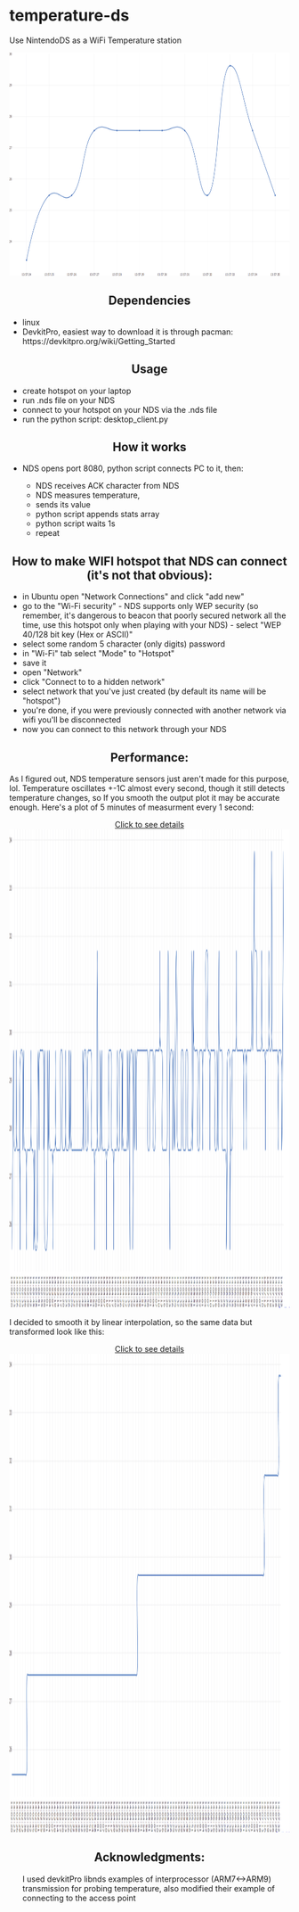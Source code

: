 # temperature-ds
Use NintendoDS as a WiFi Temperature station

<p align="center">
<img src="https://raw.githubusercontent.com/dbeef/temperature-ds/master/readme/plot_small.png" alt="12 sec transmission"
 width="650" height="400">

<h2 align="center">Dependencies</h2>
<ul>
 <li>linux</li>
<li>DevkitPro, easiest way to download it is through pacman: https://devkitpro.org/wiki/Getting_Started</li>
</ul>

<h2 align="center">Usage</h2>

<ul>
 
 <li> create hotspot on your laptop </li>
 <li> run .nds file on your NDS </li>
 <li> connect to your hotspot on your NDS via the .nds file </li>
 <li> run the python script: desktop_client.py </li> 
 
</ul>

<h2 align="center">How it works</h2>

<ul>
<li>NDS opens port 8080, python script connects PC to it, then:</li>
  <ul>
    <li> NDS receives ACK character from NDS</li>  
    <li> NDS measures temperature,</li>  
    <li> sends its value </li>
    <li> python script appends stats array </li>
    <li> python script waits 1s </li>
    <li> repeat</li>  
    </ul>
</ul>

<h2 align="center">How to make WIFI hotspot that NDS can connect (it's not that obvious):</h2>

<ul>
<li>in Ubuntu open "Network Connections" and click "add new"</li>
<li>go to the "Wi-Fi security" - NDS supports only WEP security (so remember, it's dangerous to beacon that poorly secured network all the time, use this hotspot only when playing with your NDS) - select "WEP 40/128 bit key (Hex or ASCII)" </li>
 <li> select some random 5 character (only digits) password </li>
 <li> in "Wi-Fi" tab select "Mode" to "Hotspot" </li>
 <li> save it </li>
 <li> open "Network" </li>
 <li> click "Connect to to a hidden network" </li>
 <li> select network that you've just created (by default its name will be "hotspot")
 <li> you're done, if you were previously connected with another network via wifi you'll be disconnected</li>
 <li> now you can connect to this network through your NDS </li>
</ul>

<h2 align="center">Performance:</h2>
<p> As I figured out, NDS temperature sensors just aren't made for this purpose, lol. Temperature oscillates +-1C almost every second, though it still detects temperature changes, so If you smooth the output plot it may be accurate enough. Here's a plot of 5 minutes of measurment every 1 second:</p>

<p align="center"> <a href="https://raw.githubusercontent.com/dbeef/temperature-ds/master/readme/plot_big.png"> Click to see details</a>
<img src="https://raw.githubusercontent.com/dbeef/temperature-ds/master/readme/plot_big.png" alt="Efficiency"
 width="1650" height="859">

<p> I decided to smooth it by linear interpolation, so the same data but transformed look like this: </p>

<p align="center"> <a href="https://raw.githubusercontent.com/dbeef/temperature-ds/master/readme/plot_interpolation.png"> Click to see details</a>
<img src="https://raw.githubusercontent.com/dbeef/temperature-ds/master/readme/plot_interpolation.png" alt="Efficiency"
 width="1650" height="859">


<h2 align="center">Acknowledgments:</h2>
<ul> I used devkitPro libnds examples of interprocessor (ARM7<->ARM9) transmission for probing temperature, also modified their example of connecting to the access point  </ul>
